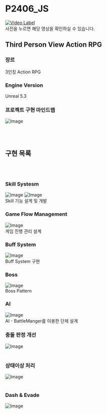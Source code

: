# P2406_JS
 
[![Video Label](https://img.youtube.com/vi/OlcyzOfpHmI/0.jpg)](https://youtu.be/OlcyzOfpHmI)
<br>사진을 누르면 해당 영상을 확인하실 수 있습니다. </br>


## Third Person View Action RPG

### 장르 
3인칭 Action RPG

### Engine Version 
Unreal 5.3


### 프로젝트 구현 마인드맵
![Image](https://github.com/user-attachments/assets/88283cde-4366-4a72-92fb-ff6382b598bd)

<br></br> 
## 구현 목록 
<br> </br>
### Skill Systesm
![Image](https://github.com/user-attachments/assets/12bbecce-796b-4db2-aeb0-b5eb5b2e2492)
![Image](https://github.com/user-attachments/assets/ced7ccb5-1d99-4e46-8cb4-6b8afbe419f1)
<br> Skill 기능 설계 및 개발  </br> 

### Game Flow Management
![Image](https://github.com/user-attachments/assets/4b79f635-e4e8-4e3d-be1f-fc0c03428b47)
<br>게임 진행 관리 설계 </br>

### Buff System
![Image](https://github.com/user-attachments/assets/6a36aa2a-12ee-4898-af8c-b6b07b9d76fd)
<br>Buff System 구현 </br>

### Boss 
![Image](https://github.com/user-attachments/assets/dfc88337-db35-4c15-b0db-5fdb4dc125eb)
<br>Boss Pattern </br>

### AI
![Image](https://github.com/user-attachments/assets/85231afb-8bad-4232-af3b-9958f92f5f4e)
<br> AI - BattleManger를 이용한 단체 설계 </br>

### 충돌 판정 개선
![Image](https://github.com/user-attachments/assets/2156236f-b9cb-49c1-aaa1-bbdaf0fb0ffc)
<br>  </br> 

### 상태이상 처리 
![Image](https://github.com/user-attachments/assets/1a06cffd-6e60-4a30-bdb6-446e9591874b)
<br>  <br>

### Dash & Evade
![Image](https://github.com/user-attachments/assets/fbe90bff-d074-4efb-af58-45565edc79f3)
<br><br> 

